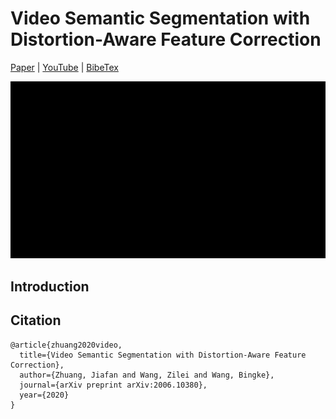 # Video Semantic Segmentation with Distortion-Aware Feature Correction
[Paper](https://arxiv.org/abs/2006.10380) | [YouTube]() | [BibeTex](#citation)

<img src="https://github.com/jfzhuang/DAVSS/blob/master/gif/seq1.gif" width="860"/>

## Introduction

## Citation
```
@article{zhuang2020video,
  title={Video Semantic Segmentation with Distortion-Aware Feature Correction},
  author={Zhuang, Jiafan and Wang, Zilei and Wang, Bingke},
  journal={arXiv preprint arXiv:2006.10380},
  year={2020}
}
```